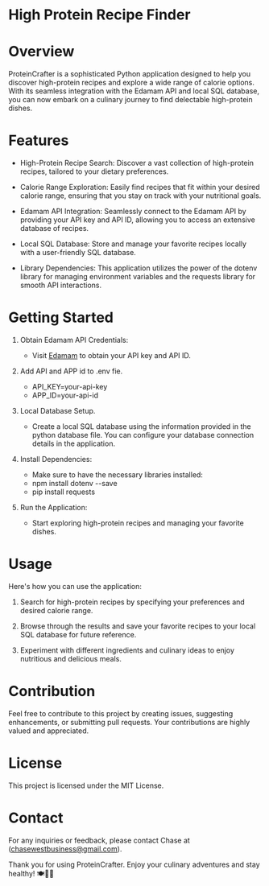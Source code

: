 # High Protein Recipe Finder

# Overview
ProteinCrafter is a sophisticated Python application designed to help you discover high-protein recipes and explore a wide range of calorie options. With its seamless integration with the Edamam API and local SQL database, you can now embark on a culinary journey to find delectable high-protein dishes.

# Features
- High-Protein Recipe Search: Discover a vast collection of high-protein recipes, tailored to your dietary preferences.

- Calorie Range Exploration: Easily find recipes that fit within your desired calorie range, ensuring that you stay on track with your nutritional goals.

- Edamam API Integration: Seamlessly connect to the Edamam API by providing your API key and API ID, allowing you to access an extensive database of recipes.

- Local SQL Database: Store and manage your favorite recipes locally with a user-friendly SQL database.

- Library Dependencies: This application utilizes the power of the dotenv library for managing environment variables and the requests library for smooth API interactions.

# Getting Started
1. Obtain Edamam API Credentials:
    - Visit [Edamam](https://www.edamam.com/) to obtain your API key and API ID.

2. Add API and APP id to .env fie.
   - API_KEY=your-api-key
   - APP_ID=your-api-id

3. Local Database Setup.
    - Create a local SQL database using the information provided in the python database file. You can configure your database connection details in the application.
4. Install Dependencies:
    - Make sure to have the necessary libraries installed:
    - npm install dotenv --save
    - pip install requests
5. Run the Application:
    - Start exploring high-protein recipes and managing your favorite dishes.
# Usage
Here's how you can use the application:

1. Search for high-protein recipes by specifying your preferences and desired calorie range.

2. Browse through the results and save your favorite recipes to your local SQL database for future reference.

3. Experiment with different ingredients and culinary ideas to enjoy nutritious and delicious meals.

# Contribution
Feel free to contribute to this project by creating issues, suggesting enhancements, or submitting pull requests. Your contributions are highly valued and appreciated.

# License
This project is licensed under the MIT License.

# Contact
For any inquiries or feedback, please contact Chase at (chasewestbusiness@gmail.com).

Thank you for using ProteinCrafter. Enjoy your culinary adventures and stay healthy! 🍽🥦🥩
